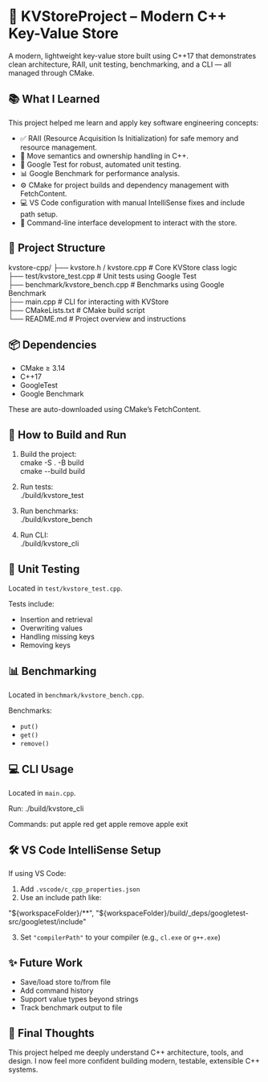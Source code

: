 # 🚀 KVStoreProject – Modern C++ Key-Value Store

A modern, lightweight key-value store built using C++17 that demonstrates clean architecture, RAII, unit testing, benchmarking, and a CLI — all managed through CMake.

## 📚 What I Learned

This project helped me learn and apply key software engineering concepts:

- ✅ RAII (Resource Acquisition Is Initialization) for safe memory and resource management.
- 🚚 Move semantics and ownership handling in C++.
- 🧪 Google Test for robust, automated unit testing.
- 📊 Google Benchmark for performance analysis.
- ⚙️ CMake for project builds and dependency management with FetchContent.
- 💻 VS Code configuration with manual IntelliSense fixes and include path setup.
- 🧩 Command-line interface development to interact with the store.

## 🧱 Project Structure

kvstore-cpp/
├── kvstore.h / kvstore.cpp         # Core KVStore class logic  
├── test/kvstore_test.cpp           # Unit tests using Google Test  
├── benchmark/kvstore_bench.cpp     # Benchmarks using Google Benchmark  
├── main.cpp                        # CLI for interacting with KVStore  
├── CMakeLists.txt                  # CMake build script  
└── README.md                       # Project overview and instructions  

## 📦 Dependencies

- CMake ≥ 3.14
- C++17
- GoogleTest
- Google Benchmark

These are auto-downloaded using CMake’s FetchContent.

## 🔨 How to Build and Run

1. Build the project:  
cmake -S . -B build  
cmake --build build

2. Run tests:  
./build/kvstore_test

3. Run benchmarks:  
./build/kvstore_bench

4. Run CLI:  
./build/kvstore_cli


## 🧪 Unit Testing

Located in `test/kvstore_test.cpp`.

Tests include:

- Insertion and retrieval
- Overwriting values
- Handling missing keys
- Removing keys

## 📊 Benchmarking

Located in `benchmark/kvstore_bench.cpp`.

Benchmarks:

- `put()`
- `get()`
- `remove()`

## 💻 CLI Usage

Located in `main.cpp`.

Run:
./build/kvstore_cli

Commands:
put apple red
get apple
remove apple
exit


## 🛠 VS Code IntelliSense Setup

If using VS Code:

1. Add `.vscode/c_cpp_properties.json`
2. Use an include path like:

"${workspaceFolder}/**",
"${workspaceFolder}/build/_deps/googletest-src/googletest/include"


3. Set `"compilerPath"` to your compiler (e.g., `cl.exe` or `g++.exe`)

## ✨ Future Work

- Save/load store to/from file
- Add command history
- Support value types beyond strings
- Track benchmark output to file

## 🙌 Final Thoughts

This project helped me deeply understand C++ architecture, tools, and design. I now feel more confident building modern, testable, extensible C++ systems.

